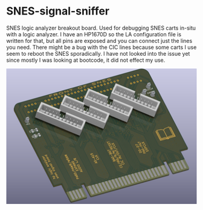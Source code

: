# SNES-signal-sniffer
SNES logic analyzer breakout board. Used for debugging SNES carts in-situ with a logic analyzer. I have an HP1670D so the LA configuration file is written for that, but all pins are exposed and you can connect just the lines you need. There might be a bug with the CIC lines because some carts I use seem to reboot the SNES sporadically. I have not looked into the issue yet since mostly I was looking at bootcode, it did not effect my use.

![SNES Sniffer](snesrender.png)
